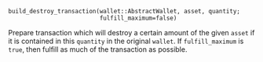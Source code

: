 ```
build_destroy_transaction(wallet::AbstractWallet, asset, quantity;
                          fulfill_maximum=false)
```

Prepare transaction which will destroy a certain amount of the given `asset` if it is contained in this `quantity` in the original `wallet`. If `fulfill_maximum` is `true`, then fulfill as much of the transaction as possible.
